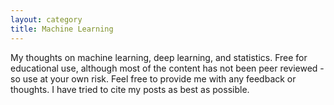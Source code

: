 ```yaml
---
layout: category
title: Machine Learning
---
```


My thoughts on machine learning, deep learning, and statistics. Free for educational use, although most of the content has not been peer reviewed - so use at your own risk. Feel free to provide me with any feedback or thoughts. I have tried to cite my posts as best as possible. 
